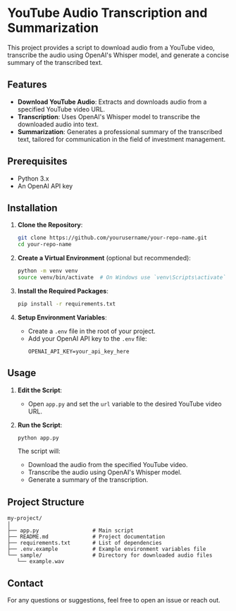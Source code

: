 
# YouTube Audio Transcription and Summarization

This project provides a script to download audio from a YouTube video, transcribe the audio using OpenAI's Whisper model, and generate a concise summary of the transcribed text.

## Features

- **Download YouTube Audio**: Extracts and downloads audio from a specified YouTube video URL.
- **Transcription**: Uses OpenAI's Whisper model to transcribe the downloaded audio into text.
- **Summarization**: Generates a professional summary of the transcribed text, tailored for communication in the field of investment management.

## Prerequisites

- Python 3.x
- An OpenAI API key

## Installation

1. **Clone the Repository**:
   ```bash
   git clone https://github.com/yourusername/your-repo-name.git
   cd your-repo-name
   ```

2. **Create a Virtual Environment** (optional but recommended):
   ```bash
   python -m venv venv
   source venv/bin/activate  # On Windows use `venv\Scripts\activate`
   ```

3. **Install the Required Packages**:
   ```bash
   pip install -r requirements.txt
   ```

4. **Setup Environment Variables**:
   - Create a `.env` file in the root of your project.
   - Add your OpenAI API key to the `.env` file:
     ```
     OPENAI_API_KEY=your_api_key_here
     ```

## Usage

1. **Edit the Script**:
   - Open `app.py` and set the `url` variable to the desired YouTube video URL.

2. **Run the Script**:
   ```bash
   python app.py
   ```

   The script will:
   - Download the audio from the specified YouTube video.
   - Transcribe the audio using OpenAI's Whisper model.
   - Generate a summary of the transcription.

## Project Structure

```
my-project/
│
├── app.py                 # Main script
├── README.md              # Project documentation
├── requirements.txt       # List of dependencies
├── .env.example           # Example environment variables file
└── sample/                # Directory for downloaded audio files
   └── example.wav
```


## Contact

For any questions or suggestions, feel free to open an issue or reach out.
